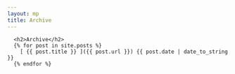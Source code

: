 ```yaml
---
layout: mp
title: Archive
---
```

      <h2>Archive</h2>
      {% for post in site.posts %}
        [ {{ post.title }} ]({{ post.url }}) {{ post.date | date_to_string }}
      {% endfor %}